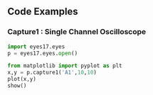 


## Code Examples

### Capture1 : Single Channel Oscilloscope

```python
import eyes17.eyes
p = eyes17.eyes.open()

from matplotlib import pyplot as plt
x,y = p.capture1('A1',10,10)
plot(x,y)
show()

```
